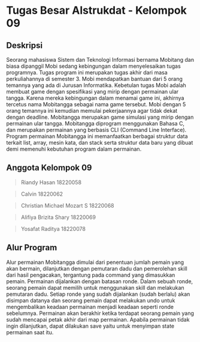 # Tugas Besar Alstrukdat - Kelompok 09

## Deskripsi 

Seorang mahasiswa Sistem dan Teknologi Informasi bernama Mobitang dan biasa dipanggil Mobi sedang kebingungan dalam menyelesaikan tugas programnya. 
Tugas program ini merupakan tugas akhir dari masa perkuliahannya di semester 3. Mobi mendapatkan bantuan dari 5 orang temannya yang ada di Jurusan Informatika. 
Kebetulan tugas Mobi adalah membuat game dengan spesifikasi yang mirip dengan permainan ular tangga. Karena mereka kebingungan dalam menamai game ini, 
akhirnya tercetus nama Mobitangga sebagai nama game tersebut. Mobi dengan 5 orang temannya ini kemudian memulai pekerjaannya agar tidak dekat dengan deadline.
Mobitangga merupakan game simulasi yang mirip dengan permainan ular tangga. Mobitangga diprogram menggunakan Bahasa C, dan merupakan permainan yang berbasis CLI 
(Command Line Interface). Program permainan Mobitangga ini memanfaatkan berbagai struktur data terkait list, array, mesin kata, dan stack serta struktur data baru 
yang dibuat demi memenuhi kebutuhan program dalam permainan.

## Anggota Kelompok 09

> Riandy Hasan 	              18220058 

> Calvin 				              18220062 

> Christian Michael Mozart S 	18220068 

> Alifiya Brizita Shary 		  18220069 

> Yosafat Raditya 			      18220078 

## Alur Program 

Alur permainan Mobitangga dimulai dari penentuan jumlah pemain yang akan bermain, dilanjutkan dengan pemutaran dadu dan pemerolehan skill dari hasil pengacakan, 
tergantung pada command yang dimasukkan pemain. Permainan dijalankan dengan batasan ronde. Dalam sebuah ronde, seorang pemain dapat memilih untuk menggunakan skill 
dan melakukan pemutaran dadu. Setiap ronde yang sudah dijalankan (sudah berlalu) akan disimpan datanya dan seorang pemain dapat melakukan undo untuk mengembalikan 
keadaan permainan menjadi keadaan seperti ronde sebelumnya. Permainan akan berakhir ketika terdapat seorang pemain yang sudah mencapai petak akhir dari map permainan.
Apabila permainan tidak ingin dilanjutkan, dapat dilakukan save yaitu untuk menyimpan state permainan saat itu. 
